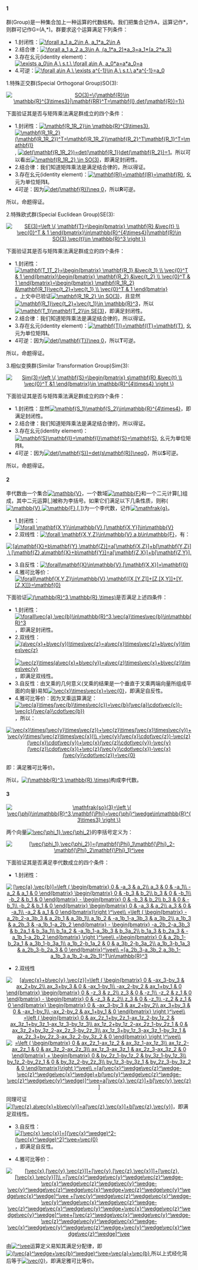 #### 1
群(Group)是一种集合加上一种运算的代数结构。我们把集合记作A，运算记作*，则群可记作G=(A,*)。群要求这个运算满足下列条件：

* 1.封闭性：<a href="https://www.codecogs.com/eqnedit.php?latex=\forall&space;a_1,a_2\in&space;A,&space;a_1*a_2\in&space;A" target="_blank"><img src="https://latex.codecogs.com/gif.latex?\forall&space;a_1,a_2\in&space;A,&space;a_1*a_2\in&space;A" title="\forall a_1,a_2\in A, a_1*a_2\in A" /></a>
* 2.结合律：<a href="https://www.codecogs.com/eqnedit.php?latex=\forall&space;a_1,a_2,a_3\in&space;A,&space;(a_1*a_2)*a_3=a_1*(a_2*a_3)" target="_blank"><img src="https://latex.codecogs.com/gif.latex?\forall&space;a_1,a_2,a_3\in&space;A,&space;(a_1*a_2)*a_3=a_1*(a_2*a_3)" title="\forall a_1,a_2,a_3\in A, (a_1*a_2)*a_3=a_1*(a_2*a_3)" /></a>
* 3.存在幺元(identity element)：<a href="https://www.codecogs.com/eqnedit.php?latex=\exists&space;a_0\in&space;A,\&space;s.t.\&space;\forall&space;a\in&space;A,&space;a_0*a=a*a_0=a" target="_blank"><img src="https://latex.codecogs.com/gif.latex?\exists&space;a_0\in&space;A,\&space;s.t.\&space;\forall&space;a\in&space;A,&space;a_0*a=a*a_0=a" title="\exists a_0\in A,\ s.t.\ \forall a\in A, a_0*a=a*a_0=a" /></a>
* 4.可逆：<a href="https://www.codecogs.com/eqnedit.php?latex=\forall&space;a\in&space;A,\&space;\exists&space;a^{-1}\in&space;A,\&space;s.t.\&space;a*a^{-1}=a_0" target="_blank"><img src="https://latex.codecogs.com/gif.latex?\forall&space;a\in&space;A,\&space;\exists&space;a^{-1}\in&space;A,\&space;s.t.\&space;a*a^{-1}=a_0" title="\forall a\in A,\ \exists a^{-1}\in A,\ s.t.\ a*a^{-1}=a_0" /></a>

1.特殊正交群(Special Orthogonal Group)SO(3):

<p align="center">
<a href="https://www.codecogs.com/eqnedit.php?latex=SO(3)=\{\mathbf{R}\in&space;\mathbb{R}^{3\times3}|\mathbf{RR}^T=\mathbf{I},det(\mathbf{R})=1\}" target="_blank"><img src="https://latex.codecogs.com/gif.latex?SO(3)=\{\mathbf{R}\in&space;\mathbb{R}^{3\times3}|\mathbf{RR}^T=\mathbf{I},det(\mathbf{R})=1\}" title="SO(3)=\{\mathbf{R}\in \mathbb{R}^{3\times3}|\mathbf{RR}^T=\mathbf{I},det(\mathbf{R})=1\}" /></a>
</p>  

下面验证其是否与矩阵乘法满足群成立的四个条件：
* 1.封闭性：<a href="https://www.codecogs.com/eqnedit.php?latex=\mathbf{R_1R_2}\in&space;\mathbb{R}^{3\times3}" target="_blank"><img src="https://latex.codecogs.com/gif.latex?\mathbf{R_1R_2}\in&space;\mathbb{R}^{3\times3}" title="\mathbf{R_1R_2}\in \mathbb{R}^{3\times3}" /></a>, <a href="https://www.codecogs.com/eqnedit.php?latex=\mathbf{R_1R_2}(\mathbf{R_1R_2})^T=\mathbf{R_1R_2}\mathbf{R_2}^T\mathbf{R_1}^T=\mathbf{I}" target="_blank"><img src="https://latex.codecogs.com/gif.latex?\mathbf{R_1R_2}(\mathbf{R_1R_2})^T=\mathbf{R_1R_2}\mathbf{R_2}^T\mathbf{R_1}^T=\mathbf{I}" title="\mathbf{R_1R_2}(\mathbf{R_1R_2})^T=\mathbf{R_1R_2}\mathbf{R_2}^T\mathbf{R_1}^T=\mathbf{I}" /></a>, <a href="https://www.codecogs.com/eqnedit.php?latex=det(\mathbf{R_1R_2})=det(\mathbf{R_1})det(\mathbf{R_2})=1" target="_blank"><img src="https://latex.codecogs.com/gif.latex?det(\mathbf{R_1R_2})=det(\mathbf{R_1})det(\mathbf{R_2})=1" title="det(\mathbf{R_1R_2})=det(\mathbf{R_1})det(\mathbf{R_2})=1" /></a>。所以可以看出<a href="https://www.codecogs.com/eqnedit.php?latex=\mathbf{R_1R_2}&space;\in&space;SO(3)" target="_blank"><img src="https://latex.codecogs.com/gif.latex?\mathbf{R_1R_2}&space;\in&space;SO(3)" title="\mathbf{R_1R_2} \in SO(3)" /></a>，即满足封闭性。
* 2.结合律：我们知道矩阵乘法是满足结合律的，所以得证。
* 3.存在幺元(identity element)：<a href="https://www.codecogs.com/eqnedit.php?latex=\mathbf{RI}=\mathbf{IR}=\mathbf{R}" target="_blank"><img src="https://latex.codecogs.com/gif.latex?\mathbf{RI}=\mathbf{IR}=\mathbf{R}" title="\mathbf{RI}=\mathbf{IR}=\mathbf{R}" /></a>, 幺元为单位矩阵**I**。
* 4可逆：因为<a href="https://www.codecogs.com/eqnedit.php?latex=det(\mathbf{R})\neq&space;0" target="_blank"><img src="https://latex.codecogs.com/gif.latex?det(\mathbf{R})\neq&space;0" title="det(\mathbf{R})\neq 0" /></a>，所以**R**可逆。

所以，命题得证。


2.特殊欧式群(Special Euclidean Group)SE(3):

<p align="center">
<a href="https://www.codecogs.com/eqnedit.php?latex=SE(3)=\left&space;\{&space;\mathbf{T}=\begin{bmatrix}&space;\mathbf{R}&space;&\vec{t}&space;\\&space;\vec{0}^T&space;&&space;1&space;\end{bmatrix}\in\mathbb{R}^{4\times4}|\mathbf{R}\in&space;SO(3),\vec{t}\in&space;\mathbb{R}^3&space;\right&space;\}" target="_blank"><img src="https://latex.codecogs.com/gif.latex?SE(3)=\left&space;\{&space;\mathbf{T}=\begin{bmatrix}&space;\mathbf{R}&space;&\vec{t}&space;\\&space;\vec{0}^T&space;&&space;1&space;\end{bmatrix}\in\mathbb{R}^{4\times4}|\mathbf{R}\in&space;SO(3),\vec{t}\in&space;\mathbb{R}^3&space;\right&space;\}" title="SE(3)=\left \{ \mathbf{T}=\begin{bmatrix} \mathbf{R} &\vec{t} \\ \vec{0}^T & 1 \end{bmatrix}\in\mathbb{R}^{4\times4}|\mathbf{R}\in SO(3),\vec{t}\in \mathbb{R}^3 \right \}" /></a>
</p> 

下面验证其是否与矩阵乘法满足群成立的四个条件：
* 1.封闭性：<a href="https://www.codecogs.com/eqnedit.php?latex=\mathbf{T_1T_2}=\begin{bmatrix}&space;\mathbf{R_1}&space;&\vec{t_1}&space;\\&space;\vec{0}^T&space;&&space;1&space;\end{bmatrix}\begin{bmatrix}&space;\mathbf{R_2}&space;&\vec{t_2}&space;\\&space;\vec{0}^T&space;&&space;1&space;\end{bmatrix}=\begin{bmatrix}&space;\mathbf{R_1R_2}&space;&\mathbf{R_1}\vec{t_2}&plus;\vec{t_1}&space;\\&space;\vec{0}^T&space;&&space;1&space;\end{bmatrix}" target="_blank"><img src="https://latex.codecogs.com/gif.latex?\mathbf{T_1T_2}=\begin{bmatrix}&space;\mathbf{R_1}&space;&\vec{t_1}&space;\\&space;\vec{0}^T&space;&&space;1&space;\end{bmatrix}\begin{bmatrix}&space;\mathbf{R_2}&space;&\vec{t_2}&space;\\&space;\vec{0}^T&space;&&space;1&space;\end{bmatrix}=\begin{bmatrix}&space;\mathbf{R_1R_2}&space;&\mathbf{R_1}\vec{t_2}&plus;\vec{t_1}&space;\\&space;\vec{0}^T&space;&&space;1&space;\end{bmatrix}" title="\mathbf{T_1T_2}=\begin{bmatrix} \mathbf{R_1} &\vec{t_1} \\ \vec{0}^T & 1 \end{bmatrix}\begin{bmatrix} \mathbf{R_2} &\vec{t_2} \\ \vec{0}^T & 1 \end{bmatrix}=\begin{bmatrix} \mathbf{R_1R_2} &\mathbf{R_1}\vec{t_2}+\vec{t_1} \\ \vec{0}^T & 1 \end{bmatrix}" /></a>。上文中已验证<a href="https://www.codecogs.com/eqnedit.php?latex=\mathbf{R_1R_2}&space;\in&space;SO(3)" target="_blank"><img src="https://latex.codecogs.com/gif.latex?\mathbf{R_1R_2}&space;\in&space;SO(3)" title="\mathbf{R_1R_2} \in SO(3)" /></a>，且显然<a href="https://www.codecogs.com/eqnedit.php?latex=\mathbf{R_1}\vec{t_2}&plus;\vec{t_1}\in&space;\mathbb{R}^3" target="_blank"><img src="https://latex.codecogs.com/gif.latex?\mathbf{R_1}\vec{t_2}&plus;\vec{t_1}\in&space;\mathbb{R}^3" title="\mathbf{R_1}\vec{t_2}+\vec{t_1}\in \mathbb{R}^3" /></a>，所以<a href="https://www.codecogs.com/eqnedit.php?latex=\mathbf{T_1}\mathbf{T_2}\in&space;SE(3)" target="_blank"><img src="https://latex.codecogs.com/gif.latex?\mathbf{T_1}\mathbf{T_2}\in&space;SE(3)" title="\mathbf{T_1}\mathbf{T_2}\in SE(3)" /></a>，即满足封闭性。
* 2.结合律：我们知道矩阵乘法是满足结合律的，所以得证。
* 3.存在幺元(identity element)：<a href="https://www.codecogs.com/eqnedit.php?latex=\mathbf{TI}=\mathbf{IT}=\mathbf{T}" target="_blank"><img src="https://latex.codecogs.com/gif.latex?\mathbf{TI}=\mathbf{IT}=\mathbf{T}" title="\mathbf{TI}=\mathbf{IT}=\mathbf{T}" /></a>, 幺元为单位矩阵**I**。
* 4可逆：因为<a href="https://www.codecogs.com/eqnedit.php?latex=det(\mathbf{T})\neq&space;0" target="_blank"><img src="https://latex.codecogs.com/gif.latex?det(\mathbf{T})\neq&space;0" title="det(\mathbf{T})\neq 0" /></a>，所以**T**可逆。

所以，命题得证。

3.相似变换群(Similar Transformation Group)Sim(3):

<p align="center">
<a href="https://www.codecogs.com/eqnedit.php?latex=Sim(3)=\left&space;\{&space;\mathbf{S}=\begin{bmatrix}&space;s\mathbf{R}&space;&\vec{t}&space;\\&space;\vec{0}^T&space;&1&space;\end{bmatrix}\in&space;\mathbb{R}^{4\times4}&space;\right&space;\}" target="_blank"><img src="https://latex.codecogs.com/gif.latex?Sim(3)=\left&space;\{&space;\mathbf{S}=\begin{bmatrix}&space;s\mathbf{R}&space;&\vec{t}&space;\\&space;\vec{0}^T&space;&1&space;\end{bmatrix}\in&space;\mathbb{R}^{4\times4}&space;\right&space;\}" title="Sim(3)=\left \{ \mathbf{S}=\begin{bmatrix} s\mathbf{R} &\vec{t} \\ \vec{0}^T &1 \end{bmatrix}\in \mathbb{R}^{4\times4} \right \}" /></a>
</p> 

下面验证其是否与矩阵乘法满足群成立的四个条件：
* 1.封闭性：显然<a href="https://www.codecogs.com/eqnedit.php?latex=\mathbf{S_1}\mathbf{S_2}\in\mathbb{R}^{4\times4}" target="_blank"><img src="https://latex.codecogs.com/gif.latex?\mathbf{S_1}\mathbf{S_2}\in\mathbb{R}^{4\times4}" title="\mathbf{S_1}\mathbf{S_2}\in\mathbb{R}^{4\times4}" /></a>，即满足封闭性。
* 2.结合律：我们知道矩阵乘法是满足结合律的，所以得证。
* 3.存在幺元(identity element)：<a href="https://www.codecogs.com/eqnedit.php?latex=\mathbf{S}\mathbf{I}=\mathbf{I}\mathbf{S}=\mathbf{S}" target="_blank"><img src="https://latex.codecogs.com/gif.latex?\mathbf{S}\mathbf{I}=\mathbf{I}\mathbf{S}=\mathbf{S}" title="\mathbf{S}\mathbf{I}=\mathbf{I}\mathbf{S}=\mathbf{S}" /></a>, 幺元为单位矩阵**I**。
* 4可逆：因为<a href="https://www.codecogs.com/eqnedit.php?latex=det(\mathbf{S})=det(s\mathbf{R})\neq0" target="_blank"><img src="https://latex.codecogs.com/gif.latex?det(\mathbf{S})=det(s\mathbf{R})\neq0" title="det(\mathbf{S})=det(s\mathbf{R})\neq0" /></a>，所以**S**可逆。

所以，命题得证。

#### 2

李代数由一个集合<a href="https://www.codecogs.com/eqnedit.php?latex=\mathbb{V}" target="_blank"><img src="https://latex.codecogs.com/gif.latex?\mathbb{V}" title="\mathbb{V}" /></a>，一个数域<a href="https://www.codecogs.com/eqnedit.php?latex=\mathbb{F}" target="_blank"><img src="https://latex.codecogs.com/gif.latex?\mathbb{F}" title="\mathbb{F}" /></a>和一个二元计算[,]组成，其中二元运算[,]被称为李括号。如果它们满足以下几条性质，则称(<a href="https://www.codecogs.com/eqnedit.php?latex=\mathbb{V}" target="_blank"><img src="https://latex.codecogs.com/gif.latex?\mathbb{V}" title="\mathbb{V}" /></a>,<a href="https://www.codecogs.com/eqnedit.php?latex=\mathbb{F}" target="_blank"><img src="https://latex.codecogs.com/gif.latex?\mathbb{F}" title="\mathbb{F}" /></a>,[,])为一个李代数，记作<a href="https://www.codecogs.com/eqnedit.php?latex=\mathfrak{g}" target="_blank"><img src="https://latex.codecogs.com/gif.latex?\mathfrak{g}" title="\mathfrak{g}" /></a>。

* 1.封闭性：<a href="https://www.codecogs.com/eqnedit.php?latex=\forall&space;\mathbf{X,Y}\in\mathbb{V},[\mathbf{X,Y}]\in\mathbb{V}" target="_blank"><img src="https://latex.codecogs.com/gif.latex?\forall&space;\mathbf{X,Y}\in\mathbb{V},[\mathbf{X,Y}]\in\mathbb{V}" title="\forall \mathbf{X,Y}\in\mathbb{V},[\mathbf{X,Y}]\in\mathbb{V}" /></a>
* 2.双线性：<a href="https://www.codecogs.com/eqnedit.php?latex=\forall&space;\mathbf{X,Y,Z}\in\mathbb{V},a,b\in\mathbb{F}" target="_blank"><img src="https://latex.codecogs.com/gif.latex?\forall&space;\mathbf{X,Y,Z}\in\mathbb{V},a,b\in\mathbb{F}" title="\forall \mathbf{X,Y,Z}\in\mathbb{V},a,b\in\mathbb{F}" /></a>，有：
<p align="center">
<a href="https://www.codecogs.com/eqnedit.php?latex=[a\mathbf{X}&plus;b\mathbf{Y},\mathbf{Z}]=a[\mathbf{X,Z}]&plus;b[\mathbf{Y,Z}],\&space;[\mathbf{Z},a\mathbf{X}&plus;b\mathbf{Y}]=a[\mathbf{Z,X}]&plus;b[\mathbf{Z,Y}]." target="_blank"><img src="https://latex.codecogs.com/gif.latex?[a\mathbf{X}&plus;b\mathbf{Y},\mathbf{Z}]=a[\mathbf{X,Z}]&plus;b[\mathbf{Y,Z}],\&space;[\mathbf{Z},a\mathbf{X}&plus;b\mathbf{Y}]=a[\mathbf{Z,X}]&plus;b[\mathbf{Z,Y}]." title="[a\mathbf{X}+b\mathbf{Y},\mathbf{Z}]=a[\mathbf{X,Z}]+b[\mathbf{Y,Z}],\ [\mathbf{Z},a\mathbf{X}+b\mathbf{Y}]=a[\mathbf{Z,X}]+b[\mathbf{Z,Y}]." /></a>
</p>  

* 3.自反性：<a href="https://www.codecogs.com/eqnedit.php?latex=\forall\mathbf{X}\in\mathbb{V},[\mathbf{X,X}]=\mathbf{0}" target="_blank"><img src="https://latex.codecogs.com/gif.latex?\forall\mathbf{X}\in\mathbb{V},[\mathbf{X,X}]=\mathbf{0}" title="\forall\mathbf{X}\in\mathbb{V},[\mathbf{X,X}]=\mathbf{0}" /></a>
* 4.雅可比等价：<a href="https://www.codecogs.com/eqnedit.php?latex=\forall\mathbf{X,Y,Z}\in\mathbb{V},\mathbf{[X,[Y,Z]]&plus;[Z,[X,Y]]&plus;[Y,[Z,X]]}=\mathbf{0}" target="_blank"><img src="https://latex.codecogs.com/gif.latex?\forall\mathbf{X,Y,Z}\in\mathbb{V},\mathbf{[X,[Y,Z]]&plus;[Z,[X,Y]]&plus;[Y,[Z,X]]}=\mathbf{0}" title="\forall\mathbf{X,Y,Z}\in\mathbb{V},\mathbf{[X,[Y,Z]]+[Z,[X,Y]]+[Y,[Z,X]]}=\mathbf{0}" /></a>

下面验证<a href="https://www.codecogs.com/eqnedit.php?latex=(\mathbb{R}^3,\mathbb{R},\times)" target="_blank"><img src="https://latex.codecogs.com/gif.latex?(\mathbb{R}^3,\mathbb{R},\times)" title="(\mathbb{R}^3,\mathbb{R},\times)" /></a>是否满足上述四条件：

* 1.封闭性：<a href="https://www.codecogs.com/eqnedit.php?latex=\forall\vec{a},\vec{b}\in\mathbb{R}^3,\vec{a}\times\vec{b}\in\mathbb{R}^3" target="_blank"><img src="https://latex.codecogs.com/gif.latex?\forall\vec{a},\vec{b}\in\mathbb{R}^3,\vec{a}\times\vec{b}\in\mathbb{R}^3" title="\forall\vec{a},\vec{b}\in\mathbb{R}^3,\vec{a}\times\vec{b}\in\mathbb{R}^3" /></a>，即满足封闭性。
* 2.双线性：<a href="https://www.codecogs.com/eqnedit.php?latex=(a\vec{x}&plus;b\vec{y})\times\vec{z}=a\vec{x}\times\vec{z}&plus;b\vec{y}\times\vec{z}" target="_blank"><img src="https://latex.codecogs.com/gif.latex?(a\vec{x}&plus;b\vec{y})\times\vec{z}=a\vec{x}\times\vec{z}&plus;b\vec{y}\times\vec{z}" title="(a\vec{x}+b\vec{y})\times\vec{z}=a\vec{x}\times\vec{z}+b\vec{y}\times\vec{z}" /></a>, <a href="https://www.codecogs.com/eqnedit.php?latex=\vec{z}\times(a\vec{x}&plus;b\vec{y})=a\vec{z}\times\vec{x}&plus;b\vec{z}\times\vec{y}" target="_blank"><img src="https://latex.codecogs.com/gif.latex?\vec{z}\times(a\vec{x}&plus;b\vec{y})=a\vec{z}\times\vec{x}&plus;b\vec{z}\times\vec{y}" title="\vec{z}\times(a\vec{x}+b\vec{y})=a\vec{z}\times\vec{x}+b\vec{z}\times\vec{y}" /></a>，即满足双线性。
* 3.自反性：由叉乘的几何意义(叉乘的结果是一个垂直于叉乘两端向量所组成平面的向量)易知<a href="https://www.codecogs.com/eqnedit.php?latex=\vec{x}\times\vec{x}=\vec{0}" target="_blank"><img src="https://latex.codecogs.com/gif.latex?\vec{x}\times\vec{x}=\vec{0}" title="\vec{x}\times\vec{x}=\vec{0}" /></a>，即满足自反性。
* 4.雅可比等价：因为叉乘运算满足：<a href="https://www.codecogs.com/eqnedit.php?latex=\vec{a}\times(\vec{b}\times\vec{c})=\vec{b}(\vec{a}\cdot\vec{c})-\vec{c}(\vec{a}\cdot\vec{b})" target="_blank"><img src="https://latex.codecogs.com/gif.latex?\vec{a}\times(\vec{b}\times\vec{c})=\vec{b}(\vec{a}\cdot\vec{c})-\vec{c}(\vec{a}\cdot\vec{b})" title="\vec{a}\times(\vec{b}\times\vec{c})=\vec{b}(\vec{a}\cdot\vec{c})-\vec{c}(\vec{a}\cdot\vec{b})" /></a>，所以：

<p align="center">
<a href="https://www.codecogs.com/eqnedit.php?latex=\vec{x}\times(\vec{y}\times\vec{z})&plus;\vec{z}\times(\vec{x}\times\vec{y})&plus;\vec{y}\times(\vec{z}\times\vec{x})\\&space;=\vec{y}(\vec{x}\cdot\vec{z})-\vec{z}(\vec{x}\cdot\vec{y})&plus;\vec{x}(\vec{z}\cdot\vec{y})-\vec{y}(\vec{z}\cdot\vec{x})&plus;\vec{z}(\vec{y}\cdot\vec{x})-\vec{x}(\vec{y}\cdot\vec{z})=\vec{0}" target="_blank"><img src="https://latex.codecogs.com/gif.latex?\vec{x}\times(\vec{y}\times\vec{z})&plus;\vec{z}\times(\vec{x}\times\vec{y})&plus;\vec{y}\times(\vec{z}\times\vec{x})\\&space;=\vec{y}(\vec{x}\cdot\vec{z})-\vec{z}(\vec{x}\cdot\vec{y})&plus;\vec{x}(\vec{z}\cdot\vec{y})-\vec{y}(\vec{z}\cdot\vec{x})&plus;\vec{z}(\vec{y}\cdot\vec{x})-\vec{x}(\vec{y}\cdot\vec{z})=\vec{0}" title="\vec{x}\times(\vec{y}\times\vec{z})+\vec{z}\times(\vec{x}\times\vec{y})+\vec{y}\times(\vec{z}\times\vec{x})\\ =\vec{y}(\vec{x}\cdot\vec{z})-\vec{z}(\vec{x}\cdot\vec{y})+\vec{x}(\vec{z}\cdot\vec{y})-\vec{y}(\vec{z}\cdot\vec{x})+\vec{z}(\vec{y}\cdot\vec{x})-\vec{x}(\vec{y}\cdot\vec{z})=\vec{0}" /></a>
</p>  
即：满足雅可比等价。

所以，<a href="https://www.codecogs.com/eqnedit.php?latex=(\mathbb{R}^3,\mathbb{R},\times)" target="_blank"><img src="https://latex.codecogs.com/gif.latex?(\mathbb{R}^3,\mathbb{R},\times)" title="(\mathbb{R}^3,\mathbb{R},\times)" /></a>构成李代数。

#### 3

<p align="center">
<a href="https://www.codecogs.com/eqnedit.php?latex=\mathfrak{so}(3)=\left&space;\{&space;\vec{\phi}\in\mathbb{R}^3,\mathbf{\Phi}=\vec{\phi}^\wedge\in\mathbb{R}^{3\times3}&space;\right&space;\}" target="_blank"><img src="https://latex.codecogs.com/gif.latex?\mathfrak{so}(3)=\left&space;\{&space;\vec{\phi}\in\mathbb{R}^3,\mathbf{\Phi}=\vec{\phi}^\wedge\in\mathbb{R}^{3\times3}&space;\right&space;\}" title="\mathfrak{so}(3)=\left \{ \vec{\phi}\in\mathbb{R}^3,\mathbf{\Phi}=\vec{\phi}^\wedge\in\mathbb{R}^{3\times3} \right \}" /></a>
</p>  

两个向量<a href="https://www.codecogs.com/eqnedit.php?latex=\vec{\phi_1},\vec{\phi_2}" target="_blank"><img src="https://latex.codecogs.com/gif.latex?\vec{\phi_1},\vec{\phi_2}" title="\vec{\phi_1},\vec{\phi_2}" /></a>的李括号定义为：

<p align="center">
<a href="https://www.codecogs.com/eqnedit.php?latex=[\vec{\phi_1},\vec{\phi_2}]=(\mathbf{\Phi}_1\mathbf{\Phi}_2-\mathbf{\Phi}_2\mathbf{\Phi}_1)^\vee" target="_blank"><img src="https://latex.codecogs.com/gif.latex?[\vec{\phi_1},\vec{\phi_2}]=(\mathbf{\Phi}_1\mathbf{\Phi}_2-\mathbf{\Phi}_2\mathbf{\Phi}_1)^\vee" title="[\vec{\phi_1},\vec{\phi_2}]=(\mathbf{\Phi}_1\mathbf{\Phi}_2-\mathbf{\Phi}_2\mathbf{\Phi}_1)^\vee" /></a>
</p>  

下面验证其是否满足李代数成立的四个条件：
* 1.封闭性：
<p align="center">
<a href="https://www.codecogs.com/eqnedit.php?latex=[\vec{a},\vec{b}]=\left&space;(&space;\begin{bmatrix}&space;0&space;&&space;-a_3&space;&&space;a_2\\&space;a_3&space;&&space;0&space;&&space;-a_1\\&space;-a_2&space;&&space;a_1&space;&&space;0&space;\end{bmatrix}&space;\begin{bmatrix}&space;0&space;&&space;-b_3&space;&&space;b_2\\&space;b_3&space;&&space;0&space;&&space;-b_1\\&space;-b_2&space;&&space;b_1&space;&&space;0&space;\end{bmatrix}&space;-&space;\begin{bmatrix}&space;0&space;&&space;-b_3&space;&&space;b_2\\&space;b_3&space;&&space;0&space;&&space;-b_1\\&space;-b_2&space;&&space;b_1&space;&&space;0&space;\end{bmatrix}&space;\begin{bmatrix}&space;0&space;&&space;-a_3&space;&&space;a_2\\&space;a_3&space;&&space;0&space;&&space;-a_1\\&space;-a_2&space;&&space;a_1&space;&&space;0&space;\end{bmatrix}\right&space;)^\vee\\&space;=\left&space;(&space;\begin{bmatrix}&space;-a_2b_2-a_3b_3&space;&&space;a_2b_1&space;&&space;a_3b_1\\&space;a_1b_2&space;&&space;-a_1b_1-a_3b_3&space;&&space;a_3b_2\\&space;a_1b_3&space;&&space;a_2b_3&space;&&space;-a_1b_1-a_2b_2&space;\end{bmatrix}&space;-&space;\begin{bmatrix}&space;-a_2b_2-a_3b_3&space;&&space;b_2a_1&space;&&space;b_3a_1\\&space;b_1a_2&space;&&space;-a_1b_1-a_3b_3&space;&&space;b_3a_2\\&space;b_1a_3&space;&&space;b_2a_3&space;&&space;-a_1b_1-a_2b_2&space;\end{bmatrix}&space;\right&space;)^\vee\\&space;=\begin{bmatrix}&space;0&space;&&space;a_2b_1-b_2a_1&space;&&space;a_3b_1-b_3a_1\\&space;a_1b_2-b_1a_2&space;&&space;0&space;&&space;a_3b_2-b_3a_2\\&space;a_1b_3-b_1a_3&space;&&space;a_2b_3-b_2a_3&space;&&space;0&space;\end{bmatrix}^\vee\\&space;=[a_2b_3-a_3b_2,a_3b_1-a_1b_3,a_1b_2-a_2b_1]^T\in\mathbb{R}^3" target="_blank"><img src="https://latex.codecogs.com/gif.latex?[\vec{a},\vec{b}]=\left&space;(&space;\begin{bmatrix}&space;0&space;&&space;-a_3&space;&&space;a_2\\&space;a_3&space;&&space;0&space;&&space;-a_1\\&space;-a_2&space;&&space;a_1&space;&&space;0&space;\end{bmatrix}&space;\begin{bmatrix}&space;0&space;&&space;-b_3&space;&&space;b_2\\&space;b_3&space;&&space;0&space;&&space;-b_1\\&space;-b_2&space;&&space;b_1&space;&&space;0&space;\end{bmatrix}&space;-&space;\begin{bmatrix}&space;0&space;&&space;-b_3&space;&&space;b_2\\&space;b_3&space;&&space;0&space;&&space;-b_1\\&space;-b_2&space;&&space;b_1&space;&&space;0&space;\end{bmatrix}&space;\begin{bmatrix}&space;0&space;&&space;-a_3&space;&&space;a_2\\&space;a_3&space;&&space;0&space;&&space;-a_1\\&space;-a_2&space;&&space;a_1&space;&&space;0&space;\end{bmatrix}\right&space;)^\vee\\&space;=\left&space;(&space;\begin{bmatrix}&space;-a_2b_2-a_3b_3&space;&&space;a_2b_1&space;&&space;a_3b_1\\&space;a_1b_2&space;&&space;-a_1b_1-a_3b_3&space;&&space;a_3b_2\\&space;a_1b_3&space;&&space;a_2b_3&space;&&space;-a_1b_1-a_2b_2&space;\end{bmatrix}&space;-&space;\begin{bmatrix}&space;-a_2b_2-a_3b_3&space;&&space;b_2a_1&space;&&space;b_3a_1\\&space;b_1a_2&space;&&space;-a_1b_1-a_3b_3&space;&&space;b_3a_2\\&space;b_1a_3&space;&&space;b_2a_3&space;&&space;-a_1b_1-a_2b_2&space;\end{bmatrix}&space;\right&space;)^\vee\\&space;=\begin{bmatrix}&space;0&space;&&space;a_2b_1-b_2a_1&space;&&space;a_3b_1-b_3a_1\\&space;a_1b_2-b_1a_2&space;&&space;0&space;&&space;a_3b_2-b_3a_2\\&space;a_1b_3-b_1a_3&space;&&space;a_2b_3-b_2a_3&space;&&space;0&space;\end{bmatrix}^\vee\\&space;=[a_2b_3-a_3b_2,a_3b_1-a_1b_3,a_1b_2-a_2b_1]^T\in\mathbb{R}^3" title="[\vec{a},\vec{b}]=\left ( \begin{bmatrix} 0 & -a_3 & a_2\\ a_3 & 0 & -a_1\\ -a_2 & a_1 & 0 \end{bmatrix} \begin{bmatrix} 0 & -b_3 & b_2\\ b_3 & 0 & -b_1\\ -b_2 & b_1 & 0 \end{bmatrix} - \begin{bmatrix} 0 & -b_3 & b_2\\ b_3 & 0 & -b_1\\ -b_2 & b_1 & 0 \end{bmatrix} \begin{bmatrix} 0 & -a_3 & a_2\\ a_3 & 0 & -a_1\\ -a_2 & a_1 & 0 \end{bmatrix}\right )^\vee\\ =\left ( \begin{bmatrix} -a_2b_2-a_3b_3 & a_2b_1 & a_3b_1\\ a_1b_2 & -a_1b_1-a_3b_3 & a_3b_2\\ a_1b_3 & a_2b_3 & -a_1b_1-a_2b_2 \end{bmatrix} - \begin{bmatrix} -a_2b_2-a_3b_3 & b_2a_1 & b_3a_1\\ b_1a_2 & -a_1b_1-a_3b_3 & b_3a_2\\ b_1a_3 & b_2a_3 & -a_1b_1-a_2b_2 \end{bmatrix} \right )^\vee\\ =\begin{bmatrix} 0 & a_2b_1-b_2a_1 & a_3b_1-b_3a_1\\ a_1b_2-b_1a_2 & 0 & a_3b_2-b_3a_2\\ a_1b_3-b_1a_3 & a_2b_3-b_2a_3 & 0 \end{bmatrix}^\vee\\ =[a_2b_3-a_3b_2,a_3b_1-a_1b_3,a_1b_2-a_2b_1]^T\in\mathbb{R}^3" /></a>
</p>  
  
* 2.双线性
<p align="center">
<a href="https://www.codecogs.com/eqnedit.php?latex=[a\vec{x}&plus;b\vec{y},\vec{z}]=\left&space;(&space;\begin{bmatrix}&space;0&space;&&space;-ax_3-by_3&space;&&space;ax_2&plus;by_2\\&space;ax_3&plus;by_3&space;&&space;0&space;&&space;-ax_1-by_1\\&space;-ax_2-by_2&space;&&space;ax_1&plus;by_1&space;&&space;0&space;\end{bmatrix}&space;\begin{bmatrix}&space;0&space;&&space;-z_3&space;&&space;z_2\\&space;z_3&space;&&space;0&space;&&space;-z_1\\&space;-z_2&space;&&space;z_1&space;&&space;0&space;\end{bmatrix}&space;-&space;\begin{bmatrix}&space;0&space;&&space;-z_3&space;&&space;z_2\\&space;z_3&space;&&space;0&space;&&space;-z_1\\&space;-z_2&space;&&space;z_1&space;&&space;0&space;\end{bmatrix}&space;\begin{bmatrix}&space;0&space;&&space;-ax_3-by_3&space;&&space;ax_2&plus;by_2\\&space;ax_3&plus;by_3&space;&&space;0&space;&&space;-ax_1-by_1\\&space;-ax_2-by_2&space;&&space;ax_1&plus;by_1&space;&&space;0&space;\end{bmatrix}&space;\right&space;)^\vee\\&space;=\left&space;(&space;\begin{bmatrix}&space;0&space;&&space;ax_2z_1&plus;by_2z_1-ax_1z_2-by_1z_2&space;&&space;ax_3z_1&plus;by_3z_1-ax_1z_3-by_1z_3\\&space;ax_1z_2&plus;by_1z_2-ax_2z_1-by_2z_1&space;&&space;0&space;&&space;ax_3z_2&plus;by_3z_2-ax_2z_3-by_2z_3\\&space;ax_1z_3&plus;by_1z_3-ax_3z_1-by_3z_1&space;&&space;ax_2z_3&plus;by_2z_3-ax_3z_2-by_3z_2&space;&&space;0&space;\end{bmatrix}&space;\right&space;)^\vee\\" target="_blank"><img src="https://latex.codecogs.com/gif.latex?[a\vec{x}&plus;b\vec{y},\vec{z}]=\left&space;(&space;\begin{bmatrix}&space;0&space;&&space;-ax_3-by_3&space;&&space;ax_2&plus;by_2\\&space;ax_3&plus;by_3&space;&&space;0&space;&&space;-ax_1-by_1\\&space;-ax_2-by_2&space;&&space;ax_1&plus;by_1&space;&&space;0&space;\end{bmatrix}&space;\begin{bmatrix}&space;0&space;&&space;-z_3&space;&&space;z_2\\&space;z_3&space;&&space;0&space;&&space;-z_1\\&space;-z_2&space;&&space;z_1&space;&&space;0&space;\end{bmatrix}&space;-&space;\begin{bmatrix}&space;0&space;&&space;-z_3&space;&&space;z_2\\&space;z_3&space;&&space;0&space;&&space;-z_1\\&space;-z_2&space;&&space;z_1&space;&&space;0&space;\end{bmatrix}&space;\begin{bmatrix}&space;0&space;&&space;-ax_3-by_3&space;&&space;ax_2&plus;by_2\\&space;ax_3&plus;by_3&space;&&space;0&space;&&space;-ax_1-by_1\\&space;-ax_2-by_2&space;&&space;ax_1&plus;by_1&space;&&space;0&space;\end{bmatrix}&space;\right&space;)^\vee\\&space;=\left&space;(&space;\begin{bmatrix}&space;0&space;&&space;ax_2z_1&plus;by_2z_1-ax_1z_2-by_1z_2&space;&&space;ax_3z_1&plus;by_3z_1-ax_1z_3-by_1z_3\\&space;ax_1z_2&plus;by_1z_2-ax_2z_1-by_2z_1&space;&&space;0&space;&&space;ax_3z_2&plus;by_3z_2-ax_2z_3-by_2z_3\\&space;ax_1z_3&plus;by_1z_3-ax_3z_1-by_3z_1&space;&&space;ax_2z_3&plus;by_2z_3-ax_3z_2-by_3z_2&space;&&space;0&space;\end{bmatrix}&space;\right&space;)^\vee\\" title="[a\vec{x}+b\vec{y},\vec{z}]=\left ( \begin{bmatrix} 0 & -ax_3-by_3 & ax_2+by_2\\ ax_3+by_3 & 0 & -ax_1-by_1\\ -ax_2-by_2 & ax_1+by_1 & 0 \end{bmatrix} \begin{bmatrix} 0 & -z_3 & z_2\\ z_3 & 0 & -z_1\\ -z_2 & z_1 & 0 \end{bmatrix} - \begin{bmatrix} 0 & -z_3 & z_2\\ z_3 & 0 & -z_1\\ -z_2 & z_1 & 0 \end{bmatrix} \begin{bmatrix} 0 & -ax_3-by_3 & ax_2+by_2\\ ax_3+by_3 & 0 & -ax_1-by_1\\ -ax_2-by_2 & ax_1+by_1 & 0 \end{bmatrix} \right )^\vee\\ =\left ( \begin{bmatrix} 0 & ax_2z_1+by_2z_1-ax_1z_2-by_1z_2 & ax_3z_1+by_3z_1-ax_1z_3-by_1z_3\\ ax_1z_2+by_1z_2-ax_2z_1-by_2z_1 & 0 & ax_3z_2+by_3z_2-ax_2z_3-by_2z_3\\ ax_1z_3+by_1z_3-ax_3z_1-by_3z_1 & ax_2z_3+by_2z_3-ax_3z_2-by_3z_2 & 0 \end{bmatrix} \right )^\vee\\" /></a>
<a href="https://www.codecogs.com/eqnedit.php?latex==\left&space;(&space;\begin{bmatrix}&space;0&space;&&space;ax_2z_1-ax_1z_2&space;&&space;ax_3z_1-ax_1z_3\\&space;ax_1z_2-ax_2z_1&space;&&space;0&space;&&space;ax_3z_2-ax_2z_3\\&space;ax_1z_3-ax_3z_1&space;&&space;ax_2z_3-ax_3z_2&space;&&space;0&space;\end{bmatrix}&space;&plus;&space;\begin{bmatrix}&space;0&space;&&space;by_2z_1-by_1z_2&space;&&space;by_3z_1-by_1z_3\\&space;by_1z_2-by_2z_1&space;&&space;0&space;&&space;by_3z_2-by_2z_3\\&space;by_1z_3-by_3z_1&space;&&space;by_2z_3-by_3z_2&space;&&space;0&space;\end{bmatrix}\right&space;)^\vee\\&space;=[a(\vec{x}^\wedge\vec{z}^\wedge-\vec{z}^\wedge\vec{x}^\wedge)&plus;b(\vec{y}^\wedge\vec{z}^\wedge-\vec{z}^\wedge\vec{y}^\wedge)]^\vee=a[\vec{x},\vec{z}]&plus;b[\vec{y},\vec{z}]" target="_blank"><img src="https://latex.codecogs.com/gif.latex?=\left&space;(&space;\begin{bmatrix}&space;0&space;&&space;ax_2z_1-ax_1z_2&space;&&space;ax_3z_1-ax_1z_3\\&space;ax_1z_2-ax_2z_1&space;&&space;0&space;&&space;ax_3z_2-ax_2z_3\\&space;ax_1z_3-ax_3z_1&space;&&space;ax_2z_3-ax_3z_2&space;&&space;0&space;\end{bmatrix}&space;&plus;&space;\begin{bmatrix}&space;0&space;&&space;by_2z_1-by_1z_2&space;&&space;by_3z_1-by_1z_3\\&space;by_1z_2-by_2z_1&space;&&space;0&space;&&space;by_3z_2-by_2z_3\\&space;by_1z_3-by_3z_1&space;&&space;by_2z_3-by_3z_2&space;&&space;0&space;\end{bmatrix}\right&space;)^\vee\\&space;=[a(\vec{x}^\wedge\vec{z}^\wedge-\vec{z}^\wedge\vec{x}^\wedge)&plus;b(\vec{y}^\wedge\vec{z}^\wedge-\vec{z}^\wedge\vec{y}^\wedge)]^\vee=a[\vec{x},\vec{z}]&plus;b[\vec{y},\vec{z}]" title="=\left ( \begin{bmatrix} 0 & ax_2z_1-ax_1z_2 & ax_3z_1-ax_1z_3\\ ax_1z_2-ax_2z_1 & 0 & ax_3z_2-ax_2z_3\\ ax_1z_3-ax_3z_1 & ax_2z_3-ax_3z_2 & 0 \end{bmatrix} + \begin{bmatrix} 0 & by_2z_1-by_1z_2 & by_3z_1-by_1z_3\\ by_1z_2-by_2z_1 & 0 & by_3z_2-by_2z_3\\ by_1z_3-by_3z_1 & by_2z_3-by_3z_2 & 0 \end{bmatrix}\right )^\vee\\ =[a(\vec{x}^\wedge\vec{z}^\wedge-\vec{z}^\wedge\vec{x}^\wedge)+b(\vec{y}^\wedge\vec{z}^\wedge-\vec{z}^\wedge\vec{y}^\wedge)]^\vee=a[\vec{x},\vec{z}]+b[\vec{y},\vec{z}]" /></a>
</p>
同理可证<a href="https://www.codecogs.com/eqnedit.php?latex=[\vec{z},a\vec{x}&plus;b\vec{y}]=a[\vec{z},\vec{x}]&plus;b[\vec{z},\vec{y}]" target="_blank"><img src="https://latex.codecogs.com/gif.latex?[\vec{z},a\vec{x}&plus;b\vec{y}]=a[\vec{z},\vec{x}]&plus;b[\vec{z},\vec{y}]" title="[\vec{z},a\vec{x}+b\vec{y}]=a[\vec{z},\vec{x}]+b[\vec{z},\vec{y}]" /></a>，即满足双线性。

* 3.自反性：<a href="https://www.codecogs.com/eqnedit.php?latex=[\vec{x},\vec{x}]=[(\vec{x}^\wedge)^2-(\vec{x}^\wedge)^2]^\vee=\vec{0}" target="_blank"><img src="https://latex.codecogs.com/gif.latex?[\vec{x},\vec{x}]=[(\vec{x}^\wedge)^2-(\vec{x}^\wedge)^2]^\vee=\vec{0}" title="[\vec{x},\vec{x}]=[(\vec{x}^\wedge)^2-(\vec{x}^\wedge)^2]^\vee=\vec{0}" /></a>，即满足自反性。

* 4.雅可比等价：
<p align="center">
<a href="https://www.codecogs.com/eqnedit.php?latex=[\vec{x},[\vec{y},\vec{z}]]&plus;[\vec{y},[\vec{z},\vec{x}]]&plus;[\vec{z},[\vec{x},\vec{y}]]\\&space;=[\vec{x}^\wedge\vec{y}^\wedge\vec{z}^\wedge-\vec{x}^\wedge\vec{z}^\wedge\vec{y}^\wedge-\vec{y}^\wedge\vec{z}^\wedge\vec{x}^\wedge&plus;\vec{z}^\wedge\vec{y}^\wedge\vec{x}^\wedge]^\vee&space;&plus;[\vec{y}^\wedge\vec{z}^\wedge\vec{x}^\wedge-\vec{y}^\wedge\vec{x}^\wedge\vec{z}^\wedge-\vec{z}^\wedge\vec{x}^\wedge\vec{y}^\wedge&plus;\vec{x}^\wedge\vec{z}^\wedge\vec{y}^\wedge]^\vee&plus;[\vec{z}^\wedge\vec{x}^\wedge\vec{y}^\wedge-\vec{z}^\wedge\vec{y}^\wedge\vec{x}^\wedge-\vec{x}^\wedge\vec{y}^\wedge\vec{z}^\wedge&plus;\vec{y}^\wedge\vec{x}^\wedge\vec{z}^\wedge]^\vee" target="_blank"><img src="https://latex.codecogs.com/gif.latex?[\vec{x},[\vec{y},\vec{z}]]&plus;[\vec{y},[\vec{z},\vec{x}]]&plus;[\vec{z},[\vec{x},\vec{y}]]\\&space;=[\vec{x}^\wedge\vec{y}^\wedge\vec{z}^\wedge-\vec{x}^\wedge\vec{z}^\wedge\vec{y}^\wedge-\vec{y}^\wedge\vec{z}^\wedge\vec{x}^\wedge&plus;\vec{z}^\wedge\vec{y}^\wedge\vec{x}^\wedge]^\vee&space;&plus;[\vec{y}^\wedge\vec{z}^\wedge\vec{x}^\wedge-\vec{y}^\wedge\vec{x}^\wedge\vec{z}^\wedge-\vec{z}^\wedge\vec{x}^\wedge\vec{y}^\wedge&plus;\vec{x}^\wedge\vec{z}^\wedge\vec{y}^\wedge]^\vee&plus;[\vec{z}^\wedge\vec{x}^\wedge\vec{y}^\wedge-\vec{z}^\wedge\vec{y}^\wedge\vec{x}^\wedge-\vec{x}^\wedge\vec{y}^\wedge\vec{z}^\wedge&plus;\vec{y}^\wedge\vec{x}^\wedge\vec{z}^\wedge]^\vee" title="[\vec{x},[\vec{y},\vec{z}]]+[\vec{y},[\vec{z},\vec{x}]]+[\vec{z},[\vec{x},\vec{y}]]\\ =[\vec{x}^\wedge\vec{y}^\wedge\vec{z}^\wedge-\vec{x}^\wedge\vec{z}^\wedge\vec{y}^\wedge-\vec{y}^\wedge\vec{z}^\wedge\vec{x}^\wedge+\vec{z}^\wedge\vec{y}^\wedge\vec{x}^\wedge]^\vee +[\vec{y}^\wedge\vec{z}^\wedge\vec{x}^\wedge-\vec{y}^\wedge\vec{x}^\wedge\vec{z}^\wedge-\vec{z}^\wedge\vec{x}^\wedge\vec{y}^\wedge+\vec{x}^\wedge\vec{z}^\wedge\vec{y}^\wedge]^\vee+[\vec{z}^\wedge\vec{x}^\wedge\vec{y}^\wedge-\vec{z}^\wedge\vec{y}^\wedge\vec{x}^\wedge-\vec{x}^\wedge\vec{y}^\wedge\vec{z}^\wedge+\vec{y}^\wedge\vec{x}^\wedge\vec{z}^\wedge]^\vee" /></a>
</p>
由<a href="https://www.codecogs.com/eqnedit.php?latex=^\vee" target="_blank"><img src="https://latex.codecogs.com/gif.latex?^\vee" title="^\vee" /></a>运算定义易知其满足分配律，即<a href="https://www.codecogs.com/eqnedit.php?latex=(\vec{a}^\wedge&plus;\vec{b}^\wedge)^\vee=\vec{a}&plus;\vec{b}" target="_blank"><img src="https://latex.codecogs.com/gif.latex?(\vec{a}^\wedge&plus;\vec{b}^\wedge)^\vee=\vec{a}&plus;\vec{b}" title="(\vec{a}^\wedge+\vec{b}^\wedge)^\vee=\vec{a}+\vec{b}" /></a>,所以上式经化简后等于<a href="https://www.codecogs.com/eqnedit.php?latex=\vec{0}" target="_blank"><img src="https://latex.codecogs.com/gif.latex?\vec{0}" title="\vec{0}" /></a>，即满足雅可比等价。


